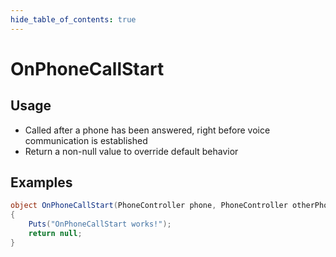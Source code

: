 ```yaml
---
hide_table_of_contents: true
---
```


# OnPhoneCallStart

## Usage

* Called after a phone has been answered, right before voice communication is established
* Return a non-null value to override default behavior

## Examples

```csharp title=""
object OnPhoneCallStart(PhoneController phone, PhoneController otherPhone, BasePlayer player)
{
    Puts("OnPhoneCallStart works!");
    return null;
}
```
